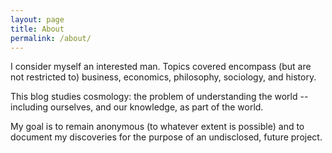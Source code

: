 ```yaml
---
layout: page
title: About
permalink: /about/
---
```


I consider myself an interested man. Topics covered encompass (but are not restricted to) business, economics, philosophy, sociology, and history.

This blog studies cosmology: the problem of understanding the world -- including ourselves, and our knowledge, as part of the world.

My goal is to remain anonymous (to whatever extent is possible) and to document my discoveries for the purpose of an undisclosed, future project.
